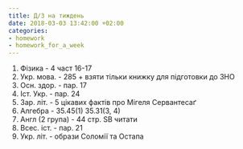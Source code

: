 ```yaml
---
title: Д/З на тиждень
date: 2018-03-03 13:42:00 +02:00
categories:
- homework
- homework_for_a_week
---
```


1. Фізика - 4 част 16-17
2. Укр. мова. - 285 + взяти тільки книжку для підготовки до ЗНО
3. Осн. здор. - пар. 17
4. Іст. Укр. - пар. 24
5. Зар. літ. - 5 цікавих фактів про Мігеля Сервантесаґ
6. Алгебра - 35.45(1) 35.31(3, 4)
7. Англ (2 група) - 44 стр. SB читати
8. Всес. іст. - пар. 21
9. Укр. літ. - образи Соломії та Остапа
